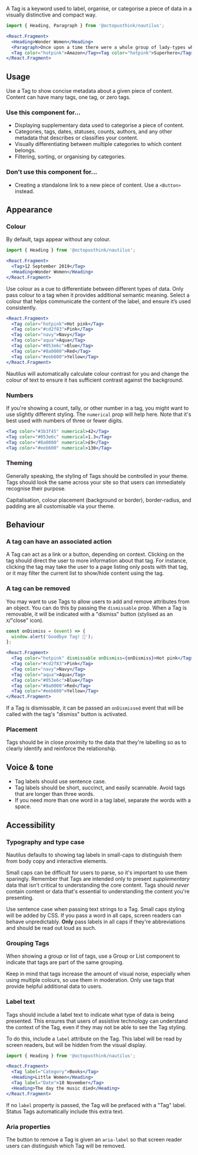 A Tag is a keyword used to label, organise, or categorise a piece of data in a visually distinctive and compact way.

```jsx
import { Heading, Paragraph } from '@octopusthink/nautilus';

<React.Fragment>
  <Heading>Wonder Women</Heading>
  <Paragraph>Once upon a time there were a whole group of lady-types who lived in a beautiful paradise-land called ... well, I forget but it was really pretty and just chock full of badass ladies.</Paragraph>
  <Tag color="hotpink">Amazon</Tag><Tag color="hotpink">Superhero</Tag><Tag color="hotpink">Ladies who lunch</Tag>
</React.Fragment>
```

## Usage

Use a Tag to show concise metadata about a given piece of content. Content can have many tags, one tag, or zero tags.

### Use this component for...

- Displaying supplementary data used to categorise a piece of content.
- Categories, tags, dates, statuses, counts, authors, and any other metadata that describes or classifies your content.
- Visually differentiating between multiple categories to which content belongs.
- Filtering, sorting, or organising by categories.

### Don't use this component for...

- Creating a standalone link to a new piece of content. Use a `<Button>` instead.

## Appearance

### Colour

By default, tags appear without any colour.

```jsx
import { Heading } from '@octopusthink/nautilus';

<React.Fragment>
  <Tag>12 September 2019</Tag>
  <Heading>Wonder Women</Heading>
</React.Fragment>
```

Use colour as a cue to differentiate between different types of data. Only pass colour to a tag when it provides additional semantic meaning. Select a colour that helps communicate the content of the label, and ensure it’s used consistently.

```jsx
<React.Fragment>
  <Tag color="hotpink">Hot pink</Tag>
  <Tag color="#cd2f83">Pink</Tag>
  <Tag color="navy">Navy</Tag>
  <Tag color="aqua">Aqua</Tag>
  <Tag color="#053e6c">Blue</Tag>
  <Tag color="#8a0000">Red</Tag>
  <Tag color="#eeb600">Yellow</Tag>
</React.Fragment>
```

Nautilus will automatically calculate colour contrast for you and change the colour of text to ensure it has sufficient contrast against the background.

### Numbers

If you're showing a count, tally, or other number in a tag, you might want to use slightly different styling. The `numerical` prop will help here. Note that it's best used with numbers of three or fewer digits.

```jsx
<Tag color="#3b3f45" numerical>42</Tag>
<Tag color="#053e6c" numerical>1.3</Tag>
<Tag color="#8a0000" numerical>£9</Tag>
<Tag color="#eeb600" numerical>130</Tag>
```

### Theming

Generally speaking, the styling of Tags should be controlled in your theme. Tags should look the same across your site so that users can immediately recognise their purpose.

Capitalisation, colour placement (background or border), border-radius, and padding are all customisable via your theme.

## Behaviour

### A tag can have an associated action

A Tag can act as a link or a button, depending on context. Clicking on the tag should direct the user to more information about that tag. For instance, clicking the tag may take the user to a page listing only posts with that tag, or it may filter the current list to show/hide content using the tag.

### A tag can be removed

You may want to use Tags to allow users to add and remove attributes from an object. You can do this by passing the `dismissable` prop. When a Tag is removable, it will be indicated with a "dismiss" button (stylised as an `X`/"close" icon).


```jsx
const onDismiss = (event) => {
  window.alert('Goodbye Tag! 👋');
};

<React.Fragment>
  <Tag color="hotpink" dismissable onDismiss={onDismiss}>Hot pink</Tag>
  <Tag color="#cd2f83">Pink</Tag>
  <Tag color="navy">Navy</Tag>
  <Tag color="aqua">Aqua</Tag>
  <Tag color="#053e6c">Blue</Tag>
  <Tag color="#8a0000">Red</Tag>
  <Tag color="#eeb600">Yellow</Tag>
</React.Fragment>
```

If a Tag is dismissable, it can be passed an `onDismissed` event that will be called with the tag's "dismiss" button is activated.

### Placement

Tags should be in close proximity to the data that they're labelling so as to clearly identify and reinforce the relationship.

## Voice & tone

- Tag labels should use sentence case.
- Tag labels should be short, succinct, and easily scannable. Avoid tags that are longer than three words.
- If you need more than one word in a tag label, separate the words with a space.

## Accessibility

### Typography and type case

Nautilus defaults to showing tag labels in small-caps to distinguish them from body copy and interactive elements.

Small caps can be difficult for users to parse, so it's important to use them sparingly. Remember that Tags are intended only to present *supplementary* data that isn't critical to understanding the core content. Tags should *never* contain content or data that's essential to understanding the content you're presenting.

Use sentence case when passing text strings to a Tag. Small caps styling will be added by CSS. If you pass a word in all caps, screen readers can behave unpredictably. **Only** pass labels in all caps if they're abbreviations and should be read out loud as such.

### Grouping Tags

When showing a group or list of tags, use a Group or List component to indicate that tags are part of the same grouping.

Keep in mind that tags increase the amount of visual noise, especially when using multiple colours, so use them in moderation. Only use tags that provide helpful additional data to users.

### Label text

Tags should include a label text to indicate what type of data is being presented. This ensures that users of assistive technology can understand the context of the Tag, even if they may not be able to see the Tag styling.

To do this, include a `label` attribute on the Tag. This label will be read by screen readers, but will be hidden from the visual display.

```jsx
import { Heading } from '@octopusthink/nautilus';

<React.Fragment>
  <Tag label="Category">Books</Tag>
  <Heading>Little Women</Heading>
  <Tag label="Date">10 November</Tag>
  <Heading>The day the music died</Heading>
</React.Fragment>
```

If no `label` property is passed, the Tag will be prefaced with a "Tag" label. Status Tags automatically include this extra text.

### Aria properties

The button to remove a Tag is given an `aria-label` so that screen reader users can distinguish which Tag will be removed.

